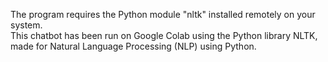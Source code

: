 The program requires the Python module "nltk" installed remotely on your system.<br/>
This chatbot has been run on Google Colab using the Python library NLTK, made for Natural Language Processing (NLP) using Python.<br/> 
